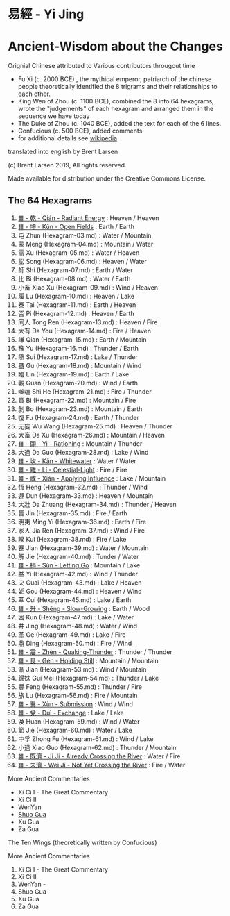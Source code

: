 # 易經 - Yi Jing

# Ancient-Wisdom about the Changes

Orignial Chinese attributed to Various contributors througout time
*    Fu Xi (c. 2000 BCE) , the mythical emperor, patriarch of the chinese people theoretically identified the 8 trigrams and their relationships to each other.
*    King Wen of Zhou (c. 1100 BCE), combined the 8 into 64 hexagrams, wrote the "judgements" of each hexagram and arranged them in the sequence we have today
*    The Duke of Zhou (c. 1040 BCE), added the text for each of the 6 lines.
*    Confucious (c. 500 BCE), added comments
*    for additional details see [wikipedia](https://en.wikipedia.org/wiki/I_Ching#Name_and_authorship)

translated into english by Brent Larsen

(c) Brent Larsen 2019, All rights reserved.

Made available for distribution under the Creative Commons License.

## The 64 Hexagrams
1. [䷀ - 乾 - Qián - Radiant Energy](Hexagram-01.md) : Heaven / Heaven
2. [䷁ - 坤 - Kūn - Open Fields](Hexagram-02.md) : Earth / Earth
3. 屯 Zhun (Hexagram-03.md) : Water / Mountain
4. 蒙 Meng (Hexagram-04.md) : Mountain / Water
5. 需 Xu (Hexagram-05.md) : Water / Heaven
6. 訟 Song (Hexagram-06.md) : Heaven / Water
7. 師 Shi (Hexagram-07.md) : Earth / Water
8. 比 Bi (Hexagram-08.md) : Water / Earth
9. 小畜 Xiao Xu (Hexagram-09.md) : Wind / Heaven
10. 履 Lu (Hexagram-10.md) : Heaven / Lake
11. 泰 Tai (Hexagram-11.md) : Earth / Heaven
12. 否 Pi (Hexagram-12.md) : Heaven / Earth
13. 同人 Tong Ren (Hexagram-13.md) : Heaven / Fire
14. 大有 Da You (Hexagram-14.md) : Fire / Heaven
15. 謙 Qian (Hexagram-15.md) : Earth / Mountain
16. 豫 Yu (Hexagram-16.md) : Thunder / Earth
17. 隨 Sui (Hexagram-17.md) : Lake / Thunder
18. 蠱 Gu (Hexagram-18.md) : Mountain / Wind
19. 臨 Lin (Hexagram-19.md) : Earth / Lake
20. 觀 Guan (Hexagram-20.md) : Wind / Earth
21. 噬嗑 Shi He (Hexagram-21.md) : Fire / Thunder
22. 賁 Bi (Hexagram-22.md) : Mountain / Fire
23. 剝 Bo (Hexagram-23.md) : Mountain / Earth
24. 復 Fu (Hexagram-24.md) : Earth / Thunder
25. 无妄 Wu Wang (Hexagram-25.md) : Heaven / Thunder
26. 大畜 Da Xu (Hexagram-26.md) : Mountain / Heaven
27. [䷚ - 頤 - Yi - Rationing](Hexagram-27.md) : Mountain / Thunder
28. 大過 Da Guo (Hexagram-28.md) : Lake / Wind
29. [䷜ - 坎 - Kǎn - Whitewater](Hexagram-29.md) : Water / Water
30. [䷝ - 離 - Lí - Celestial-Light](Hexagram-30.md) : Fire / Fire
31. [䷞ - 咸 - Xián - Applying Influence](Hexagram-31.md) : Lake / Mountain
32. 恆 Heng (Hexagram-32.md) : Thunder / Wind
33. 遯 Dun (Hexagram-33.md) : Heaven / Mountain
34. 大壯 Da Zhuang (Hexagram-34.md) : Thunder / Heaven
35. 晉 Jin (Hexagram-35.md) : Fire / Earth
36. 明夷 Ming Yi (Hexagram-36.md) : Earth / Fire
37. 家人 Jia Ren (Hexagram-37.md) : Wind / Fire
38. 睽 Kui (Hexagram-38.md) : Fire / Lake
39. 蹇 Jian (Hexagram-39.md) : Water / Mountain
40. 解 Jie (Hexagram-40.md) : Tunder / Water
41. [䷨ - 損 - Sǔn - Letting Go](Hexagram-41.md) : Mountain / Lake
42. 益 Yi (Hexagram-42.md) : Wind / Thunder
43. 夬 Guai (Hexagram-43.md) : Lake / Heaven
44. 姤 Gou (Hexagram-44.md) : Heaven / Wind
45. 萃 Cui (Hexagram-45.md) : Lake / Earth
46. [䷭ - 升 - Shēng - Slow-Growing](Hexagram-46.md) : Earth / Wood
47. 困 Kun (Hexagram-47.md) : Lake / Water
48. 井 Jing (Hexagram-48.md) : Water / Wind
49. 革 Ge (Hexagram-49.md) : Lake / Fire
50. 鼎 Ding (Hexagram-50.md) : Fire / Wind
51. [䷲ - 震 - Zhèn - Quaking-Thunder](Hexagram-51.md) : Thunder / Thunder
52. [䷳ - 艮 - Gèn - Holding Still](Hexagram-52.md) : Mountain / Mountain
53. 漸 Jian (Hexagram-53.md) : Wind / Mountain
54. 歸妹 Gui Mei (Hexagram-54.md) : Thunder / Lake
55. 豐 Feng (Hexagram-55.md) : Thunder / Fire
56. 旅 Lu (Hexagram-56.md) : Fire / Mountain
57. [䷸ - 巽 - Xùn - Submission](Hexagram-57.md) : Wind / Wind
58. [䷹ - 兌 - Duì - Exchange](Hexagram-58.md) : Lake / Lake
59. 渙 Huan (Hexagram-59.md) : Wind / Water
60. 節 Jie (Hexagram-60.md) : Water / Lake
61. 中孚 Zhong Fu (Hexagram-61.md) : Wind / Lake
62. 小過 Xiao Guo (Hexagram-62.md) : Thunder / Mountain
63. [䷾ - 既濟 - Ji Ji - Already Crossing the River](Hexagram-63.md) : Water / Fire
64. [䷿ - 未濟 - Wei Ji - Not Yet Crossing the River](Hexagram-64.md) : Fire / Water




More Ancient Commentaries

* Xi Ci I - The Great Commentary
* Xi Ci II
* WenYan
* [Shuo Gua](shuo-gua.md)
* Xu Gua
* Za Gua


























































The Ten Wings (theoretically written by Confucious)

More Ancient Commentaries
1. Xi Ci I - The Great Commentary
2. Xi Ci II
3. WenYan - 
4. Shuo Gua
5. Xu Gua
6. Za Gua

